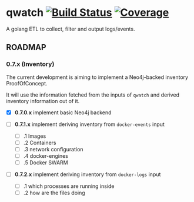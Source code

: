 # qwatch [![Build Status](http://wins.ddns.net:8000/api/badges/qnib/qwatch/status.svg)](http://wins.ddns.net:8000/qnib/qwatch) [![Coverage](http://wins.ddns.net:8008/badges/qnib/qwatch/coverage.svg)](http://wins.ddns.net:8008/qnib/qwatch)

A golang ETL to collect, filter and output logs/events.

## ROADMAP

### 0.7.x (Inventory)

The current development is aiming to implement a Neo4j-backed inventory ProofOfConcept.

It will use the information fetched from the inputs of `qwatch` and derived inventory information out of it.

- [x] **0.7.0.x**  implement basic Neo4j backend 	

- [ ] **0.7.1.x** implement deriving inventory from `docker-events` input
    - [ ] .1 Images
    - [ ] .2 Containers
    - [ ] .3 network configuration
    - [ ] .4 docker-engines
    - [ ] .5 Docker SWARM
- [ ] **0.7.2.x** implement deriving inventory from `docker-logs` input
    - [ ] .1 which processes are running inside
    - [ ] .2 how are the files doing
